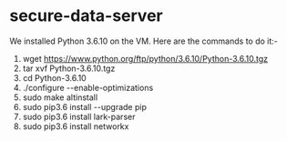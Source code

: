 # secure-data-server
We installed Python 3.6.10 on the VM. Here are the commands to do it:-

1. wget https://www.python.org/ftp/python/3.6.10/Python-3.6.10.tgz
2. tar xvf Python-3.6.10.tgz
3. cd Python-3.6.10
4. ./configure --enable-optimizations
5. sudo make altinstall
6. sudo pip3.6 install --upgrade pip
7. sudo pip3.6 install lark-parser
8. sudo pip3.6 install networkx
